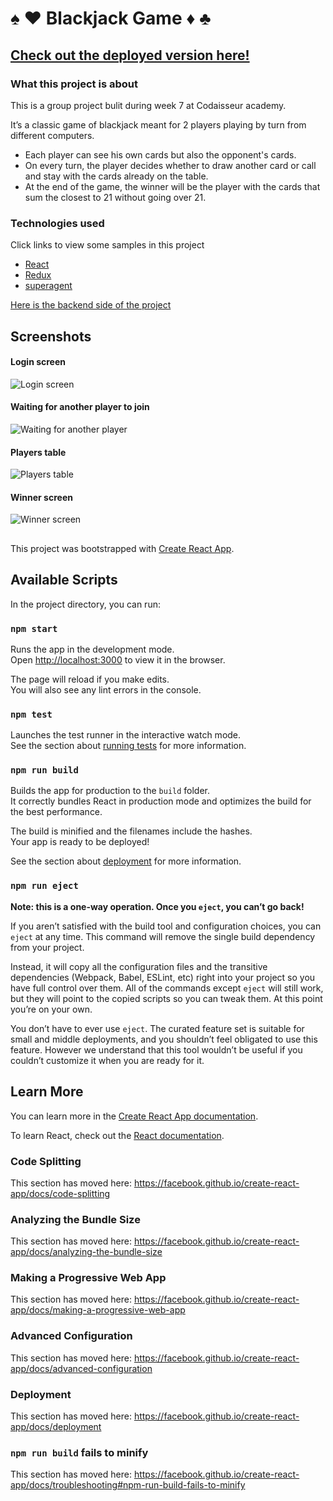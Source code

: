 # :spades: :hearts: Blackjack Game :diamonds: :clubs:

## [Check out the deployed version here!](https://blackjack-class26.netlify.com/) 

### What this project is about

This is a group project bulit during week 7 at Codaisseur academy.

It’s a classic game of blackjack meant for 2 players playing by turn from different computers.

* Each player can see his own cards but also the opponent's cards.
* On every turn, the player decides whether to draw another card or call and stay with the cards already on the table.
* At the end of the game, the winner will be the player with the cards that sum the closest to 21 without going over 21.

### Technologies used

Click links to view some samples in this project 
* [React](https://github.com/kerenKi/Blackjack-Game-Client/blob/master/src/components/Game/Blackjack/index.js)
* [Redux](https://github.com/kerenKi/Blackjack-Game-Client/blob/master/src/reducers/deck.js)
* [superagent](https://github.com/kerenKi/Blackjack-Game-Client/blob/master/src/actions/Getdeck.js)

[Here is the backend side of the project](https://github.com/kerenKi/blackjack-game-server)

## Screenshots

#### Login screen

![Login screen](https://github.com/kerenKi/Blackjack-Game-Client/blob/master/LogIn_screen.png)

#### Waiting for another player to join

![Waiting for another player](https://github.com/kerenKi/Blackjack-Game-Client/blob/master/Waiting_for_another_player.png)

#### Players table

![Players table](https://github.com/kerenKi/Blackjack-Game-Client/blob/master/Players_table.png)

#### Winner screen

![Winner screen](https://github.com/kerenKi/Blackjack-Game-Client/blob/master/Winner_message.png)


##


This project was bootstrapped with [Create React App](https://github.com/facebook/create-react-app).


## Available Scripts

In the project directory, you can run:

### `npm start`

Runs the app in the development mode.<br>
Open [http://localhost:3000](http://localhost:3000) to view it in the browser.

The page will reload if you make edits.<br>
You will also see any lint errors in the console.

### `npm test`

Launches the test runner in the interactive watch mode.<br>
See the section about [running tests](https://facebook.github.io/create-react-app/docs/running-tests) for more information.

### `npm run build`

Builds the app for production to the `build` folder.<br>
It correctly bundles React in production mode and optimizes the build for the best performance.

The build is minified and the filenames include the hashes.<br>
Your app is ready to be deployed!

See the section about [deployment](https://facebook.github.io/create-react-app/docs/deployment) for more information.

### `npm run eject`

**Note: this is a one-way operation. Once you `eject`, you can’t go back!**

If you aren’t satisfied with the build tool and configuration choices, you can `eject` at any time. This command will remove the single build dependency from your project.

Instead, it will copy all the configuration files and the transitive dependencies (Webpack, Babel, ESLint, etc) right into your project so you have full control over them. All of the commands except `eject` will still work, but they will point to the copied scripts so you can tweak them. At this point you’re on your own.

You don’t have to ever use `eject`. The curated feature set is suitable for small and middle deployments, and you shouldn’t feel obligated to use this feature. However we understand that this tool wouldn’t be useful if you couldn’t customize it when you are ready for it.

## Learn More

You can learn more in the [Create React App documentation](https://facebook.github.io/create-react-app/docs/getting-started).

To learn React, check out the [React documentation](https://reactjs.org/).

### Code Splitting

This section has moved here: https://facebook.github.io/create-react-app/docs/code-splitting

### Analyzing the Bundle Size

This section has moved here: https://facebook.github.io/create-react-app/docs/analyzing-the-bundle-size

### Making a Progressive Web App

This section has moved here: https://facebook.github.io/create-react-app/docs/making-a-progressive-web-app

### Advanced Configuration

This section has moved here: https://facebook.github.io/create-react-app/docs/advanced-configuration

### Deployment

This section has moved here: https://facebook.github.io/create-react-app/docs/deployment

### `npm run build` fails to minify

This section has moved here: https://facebook.github.io/create-react-app/docs/troubleshooting#npm-run-build-fails-to-minify
